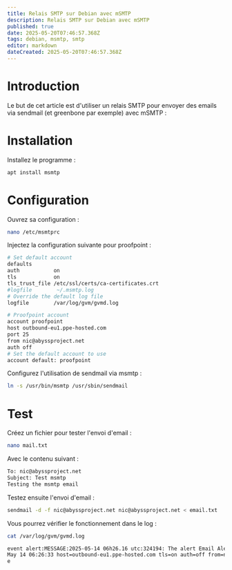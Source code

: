 ```yaml
---
title: Relais SMTP sur Debian avec mSMTP
description: Relais SMTP sur Debian avec mSMTP
published: true
date: 2025-05-20T07:46:57.368Z
tags: debian, msmtp, smtp
editor: markdown
dateCreated: 2025-05-20T07:46:57.368Z
---
```


# Introduction

Le but de cet article est d'utiliser un relais SMTP pour envoyer des emails via sendmail (et greenbone par exemple) avec mSMTP :

# Installation

Installez le programme :

```bash
apt install msmtp
```

# Configuration
Ouvrez sa configuration : 

```bash
nano /etc/msmtprc
```

Injectez la configuration suivante pour proofpoint : 

```bash
# Set default account
defaults
auth           on
tls            on
tls_trust_file /etc/ssl/certs/ca-certificates.crt
#logfile        ~/.msmtp.log
# Override the default log file
logfile        /var/log/gvm/gvmd.log

# Proofpoint account
account proofpoint
host outbound-eu1.ppe-hosted.com
port 25
from nic@abyssproject.net
auth off
# Set the default account to use
account default: proofpoint
```


Configurez l'utilisation de sendmail via msmtp : 
```bash
ln -s /usr/bin/msmtp /usr/sbin/sendmail
```

# Test

Créez un fichier pour tester l'envoi d'email : 
```bash
nano mail.txt
```

Avec le contenu suivant : 
```bash
To: nic@abyssproject.net
Subject: Test msmtp
Testing the msmtp email
```

Testez ensuite l'envoi d'email : 
```bash
sendmail -d -f nic@abyssproject.net nic@abyssproject.net < email.txt
```

Vous pourrez vérifier le fonctionnement dans le log : 
```bash
cat /var/log/gvm/gvmd.log
```

```bash
event alert:MESSAGE:2025-05-14 06h26.16 utc:324194: The alert Email Alerting was triggered (Event: Task status changed to 'Done', Condition: Always)
May 14 06:26:33 host=outbound-eu1.ppe-hosted.com tls=on auth=off from=nic@abyssproject.net recipients=nic@abyssproject.net mailsize=114368 smtpstatus=250 smtpmsg='250 2.0.0 Ok: queued as CF247200051' exitcode=EX_OK
e
```

